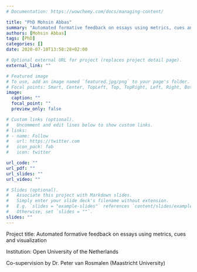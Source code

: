 ```yaml
---
# Documentation: https://wowchemy.com/docs/managing-content/

title: "PhD Mohsin Abbas"
summary: "Automated formative feedback on essays using metrics, cues and visualization"
authors: [Mohsin Abbas]
tags: [PhD]
categories: []
date: 2020-07-10T13:58:28+02:00

# Optional external URL for project (replaces project detail page).
external_link: ""

# Featured image
# To use, add an image named `featured.jpg/png` to your page's folder.
# Focal points: Smart, Center, TopLeft, Top, TopRight, Left, Right, BottomLeft, Bottom, BottomRight.
image:
  caption: ""
  focal_point: ""
  preview_only: false

# Custom links (optional).
#   Uncomment and edit lines below to show custom links.
# links:
# - name: Follow
#   url: https://twitter.com
#   icon_pack: fab
#   icon: twitter

url_code: ""
url_pdf: ""
url_slides: ""
url_video: ""

# Slides (optional).
#   Associate this project with Markdown slides.
#   Simply enter your slide deck's filename without extension.
#   E.g. `slides = "example-slides"` references `content/slides/example-slides.md`.
#   Otherwise, set `slides = ""`.
slides: ""
---
```


Project title: Automated formative feedback on essays using metrics, cues and visualization

Institution: Open University of the Netherlands

Co-supervision by Dr. Peter van Rosmalen (Maastricht University)